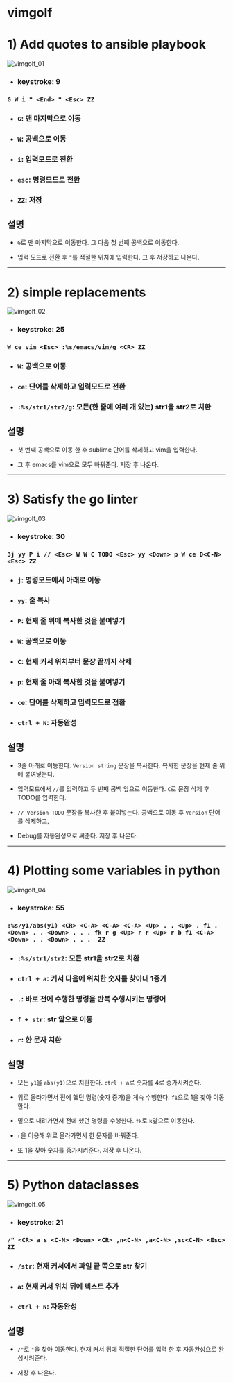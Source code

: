 # vimgolf

# 1) Add quotes to ansible playbook
![vimgolf_01](https://user-images.githubusercontent.com/93031435/144705536-96fb2c6b-86d0-4558-9d1c-55aece57faa7.gif)

+ ### keystroke: 9

### `G W i " <End> " <Esc> ZZ`

+ ### `G`: 맨 마지막으로 이동

+ ### `W`: 공백으로 이동

+ ### `i`: 입력모드로 전환

+ ### `esc`: 명령모드로 전환

+ ### `ZZ`: 저장

## 설명
+ `G`로 맨 마지막으로 이동한다. 그 다음 첫 번째 공백으로 이동한다.

+ 입력 모드로 전환 후 `"`를 적절한 위치에 입력한다. 그 후 저장하고 나온다.

---

# 2) simple replacements
![vimgolf_02](https://user-images.githubusercontent.com/93031435/144705541-c69fc914-b072-4ecf-a0f6-3f7922cc8a03.gif)

+ ### keystroke: 25

### `W ce vim <Esc> :%s/emacs/vim/g <CR> ZZ`

+ ### `W`: 공백으로 이동

+ ### `ce`: 단어를 삭제하고 입력모드로 전환

+ ### `:%s/str1/str2/g`: 모든(한 줄에 여러 개 있는) str1을 str2로 치환

## 설명
+ 첫 번째 공백으로 이동 한 후 sublime 단어를 삭제하고 vim을 입력한다.

+ 그 후 emacs를 vim으로 모두 바꿔준다. 저장 후 나온다.

---

# 3) Satisfy the go linter
![vimgolf_03](https://user-images.githubusercontent.com/93031435/144705545-e992e9f6-046c-41ab-a1ed-6c0a92b62066.gif)

+ ### keystroke: 30

### `3j yy P i // <Esc> W W C TODO <Esc> yy <Down> p W ce D<C-N> <Esc> ZZ`

+ ### `j`: 명령모드에서 아래로 이동

+ ### `yy`: 줄 복사

+ ### `P`: 현재 줄 위에 복사한 것을 붙여넣기

+ ### `W`: 공백으로 이동

+ ### `C`: 현재 커서 위치부터 문장 끝까지 삭제

+ ### `p`: 현재 줄 아래 복사한 것을 붙여넣기

+ ### `ce`: 단어를 삭제하고 입력모드로 전환

+ ### `ctrl + N`: 자동완성

## 설명
+ 3줄 아래로 이동한다. `Version string` 문장을 복사한다. 복사한 문장을 현재 줄 위에 붙여넣는다.

+ 입력모드에서 `//`를 입력하고 두 번째 공백 앞으로 이동한다. `C`로 문장 삭제 후 TODO를 입력한다.

+ `// Version TODO` 문장을 복사한 후 붙여넣는다. 공백으로 이동 후 `Version` 단어를 삭제하고,

+ Debug를 자동완성으로 써준다. 저장 후 나온다.

---

# 4) Plotting some variables in python
![vimgolf_04](https://user-images.githubusercontent.com/93031435/144705547-a17340e7-a08a-4563-a8d9-60dd2ed88237.gif)

+ ### keystroke: 55

### `:%s/y1/abs(y1) <CR> <C-A> <C-A> <C-A> <Up> . . <Up> . f1 . <Down> . . <Down> . . . fk r g <Up> r r <Up> r b f1 <C-A> <Down> . . <Down> . . .  ZZ`

+ ### `:%s/str1/str2`: 모든 str1을 str2로 치환

+ ### `ctrl + a`: 커서 다음에 위치한 숫자를 찾아내 1증가

+ ### `.`: 바로 전에 수행한 명령을 반복 수행시키는 명령어

+ ### `f + str`: str 앞으로 이동

+ ### `r`: 한 문자 치환


## 설명
+ 모든 `y1`을 `abs(y1)`으로 치환한다. `ctrl + a`로 숫자를 4로 증가시켜준다.

+ 위로 올라가면서 전에 했던 명령(숫자 증가)을 계속 수행한다. `f1`으로 1을 찾아 이동한다.

+ 밑으로 내려가면서 전에 했던 명령을 수행한다. `fk`로 `k`앞으로 이동한다.

+ `r`을 이용해 위로 올라가면서 한 문자를 바꿔준다.

+ 또 1을 찾아 숫자를 증가시켜준다. 저장 후 나온다.

---

# 5) Python dataclasses
![vimgolf_05](https://user-images.githubusercontent.com/93031435/144705550-19867558-66e6-4e7a-8e74-df771c9d99ad.gif)

+ ### keystroke: 21

### `/" <CR> a s <C-N> <Down> <CR> ,n<C-N> ,a<C-N> ,sc<C-N> <Esc> ZZ`

+ ### `/str`: 현재 커서에서 파일 끝 쪽으로 str 찾기

+ ### `a`: 현재 커서 위치 뒤에 텍스트 추가

+ ### `ctrl + N`: 자동완성


## 설명
+ `/"`로 `"`을 찾아 이동한다. 현재 커서 뒤에 적절한 단어를 입력 한 후 자동완성으로 완성시켜준다.

+ 저장 후 나온다.
